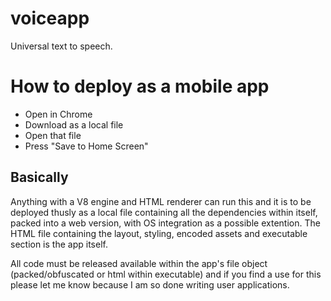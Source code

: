 # voiceapp
Universal text to speech.

# How to deploy as a mobile app
* Open in Chrome
* Download as a local file
* Open that file
* Press "Save to Home Screen"

## Basically 
Anything with a V8 engine and HTML renderer can run this and it is to be deployed thusly as a local file containing all the dependencies within itself, packed into a web version, with OS integration as a possible extention. The HTML file containing the layout, styling, encoded assets and executable section is the app itself.

All code must be released available within the app's file object (packed/obfuscated or html within executable) and if you find a use for this please let me know because I am so done writing user applications.
